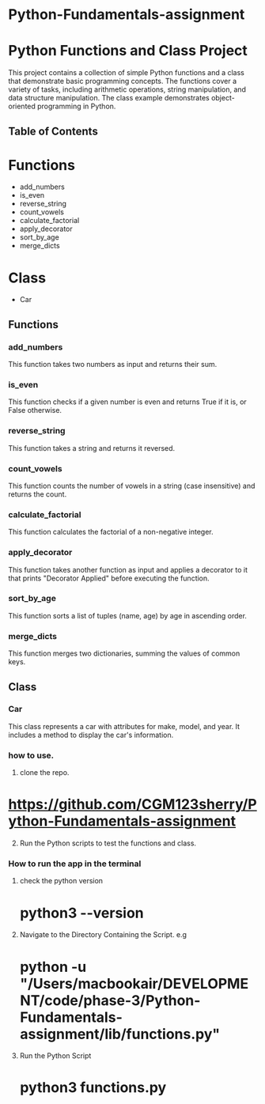 # Python-Fundamentals-assignment

# Python Functions and Class Project

This project contains a collection of simple Python functions and a class that demonstrate basic programming concepts. The functions cover a variety of tasks, including arithmetic operations, string manipulation, and data structure manipulation. The class example demonstrates object-oriented programming in Python.

## Table of Contents

# Functions

- add_numbers
- is_even
- reverse_string
- count_vowels
- calculate_factorial
- apply_decorator
- sort_by_age
- merge_dicts

# Class

- Car

## Functions

### add_numbers

This function takes two numbers as input and returns their sum.

### is_even

This function checks if a given number is even and returns True if it is, or False otherwise.

### reverse_string

This function takes a string and returns it reversed.

### count_vowels

This function counts the number of vowels in a string (case insensitive) and returns the count.

### calculate_factorial

This function calculates the factorial of a non-negative integer.

### apply_decorator

This function takes another function as input and applies a decorator to it that prints "Decorator Applied" before executing the function.

### sort_by_age

This function sorts a list of tuples (name, age) by age in ascending order.

### merge_dicts

This function merges two dictionaries, summing the values of common keys.

## Class

### Car

This class represents a car with attributes for make, model, and year. It includes a method to display the car's information.

### how to use.

1. clone the repo.

# https://github.com/CGM123sherry/Python-Fundamentals-assignment

2. Run the Python scripts to test the functions and class.

### How to run the app in the terminal

1. check the python version

   # python3 --version

2. Navigate to the Directory Containing the Script. e.g

   # python -u "/Users/macbookair/DEVELOPMENT/code/phase-3/Python-Fundamentals-assignment/lib/functions.py"

3. Run the Python Script
   # python3 functions.py
